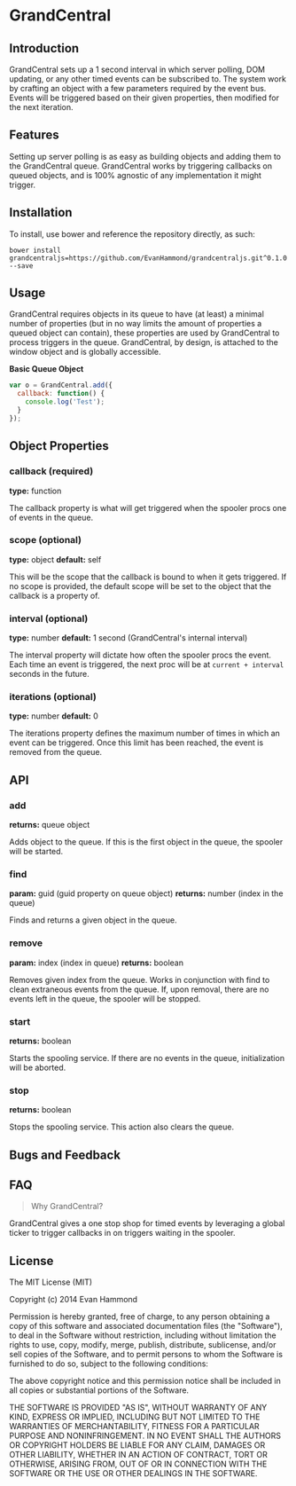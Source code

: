GrandCentral
========

Introduction
-------
GrandCentral sets up a 1 second interval in which server polling, DOM updating, or any other timed events can be subscribed to. The system work by crafting an object with a few parameters required by the event bus. Events will be triggered based on their given properties, then modified for the next iteration.

Features
-------
Setting up server polling is as easy as building objects and adding them to the GrandCentral queue. GrandCentral works by triggering callbacks on queued objects, and is 100% agnostic of any implementation it might trigger.

Installation
-------
To install, use bower and reference the repository directly, as such:

```
bower install grandcentraljs=https://github.com/EvanHammond/grandcentraljs.git^0.1.0 --save
```

Usage
-------
GrandCentral requires objects in its queue to have (at least) a minimal number of properties (but in no way limits the amount of properties a queued object can contain), these properties are used by GrandCentral to process triggers in the queue. GrandCentral, by design, is attached to the window object and is globally accessible.

__Basic Queue Object__

```javascript
var o = GrandCentral.add({
  callback: function() {
    console.log('Test');
  }
});
```

Object Properties
-------
### callback (required)
__type:__ function

The callback property is what will get triggered when the spooler procs one of events in the queue. 

### scope (optional)
__type:__ object
__default:__ self

This will be the scope that the callback is bound to when it gets triggered. If no scope is provided, the default scope will be set to the object that the callback is a property of.

### interval (optional)
__type:__ number
__default:__ 1 second (GrandCentral's internal interval)

The interval property will dictate how often the spooler procs the event. Each time an event is triggered, the next proc will be at ```current + interval``` seconds in the future.

### iterations (optional)
__type:__ number
__default:__ 0

The iterations property defines the maximum number of times in which an event can be triggered. Once this limit has been reached, the event is removed from the queue.


API
-------
### add
__returns:__ queue object

Adds object to the queue. If this is the first object in the queue, the spooler will be started.

### find
__param:__ guid (guid property on queue object)
__returns:__ number (index in the queue)

Finds and returns a given object in the queue.

### remove
__param:__ index (index in queue)
__returns:__ boolean

Removes given index from the queue. Works in conjunction with find to clean extraneous events from the queue. If, upon removal, there are no events left in the queue, the spooler will be stopped.

### start
__returns:__ boolean

Starts the spooling service. If there are no events in the queue, initialization will be aborted.

### stop
__returns:__ boolean

Stops the spooling service. This action also clears the queue.


Bugs and Feedback
-------


FAQ
-------
> Why GrandCentral?

GrandCentral gives a one stop shop for timed events by leveraging a global ticker to trigger callbacks in on triggers waiting in the spooler.

License
--------
The MIT License (MIT)

Copyright (c) 2014 Evan Hammond

Permission is hereby granted, free of charge, to any person obtaining a copy of this software and associated documentation files (the "Software"), to deal in the Software without restriction, including without limitation the rights to use, copy, modify, merge, publish, distribute, sublicense, and/or sell copies of the Software, and to permit persons to whom the Software is furnished to do so, subject to the following conditions:

The above copyright notice and this permission notice shall be included in all copies or substantial portions of the Software.

THE SOFTWARE IS PROVIDED "AS IS", WITHOUT WARRANTY OF ANY KIND, EXPRESS OR IMPLIED, INCLUDING BUT NOT LIMITED TO THE WARRANTIES OF MERCHANTABILITY, FITNESS FOR A PARTICULAR PURPOSE AND NONINFRINGEMENT. IN NO EVENT SHALL THE AUTHORS OR COPYRIGHT HOLDERS BE LIABLE FOR ANY CLAIM, DAMAGES OR OTHER LIABILITY, WHETHER IN AN ACTION OF CONTRACT, TORT OR OTHERWISE, ARISING FROM, OUT OF OR IN CONNECTION WITH THE SOFTWARE OR THE USE OR OTHER DEALINGS IN THE SOFTWARE.
